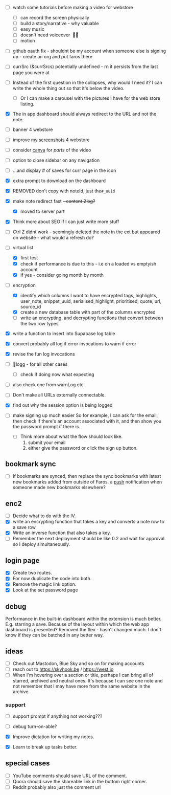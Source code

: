 - [ ] watch some tutorials before making a video for webstore
	- [ ] can record the screen physically
	- [ ] build a story/narrative - why valuable
	- [ ] easy music
	- [ ] doesn't need voiceover  🤯😱
	- [ ] motion
- [ ] github oauth fix - shouldnt be my account when someone else is signing up - create an org and put faros there
- [ ] currSrc (&currSrcs) potentially undefined - rn it persists from the last page you were at
- [ ] Instead of the first question in the collapses, why would I need it? I can write the whole thing out so that it's below the video.
	- [ ] Or I can make a carousel with the pictures I have for the web store listing.
- [x] The in app dashboard should always redirect to the URL and not the note.
- [ ] banner 4 webstore
- [ ] improve my [screenshots](https://farosapp.com/notes/ffce59d7-ce19-426d-8a4c-bcc069de99c9) 4 webstore
- [ ] consider [canva](https://farosapp.com/notes/20b65fbc-fdb4-48de-a725-a365000b8aa7) for *parts* of the video 
- [ ] option to close sidebar on any navigation
- [ ] ...and display # of saves for curr page in the icon
- [x] extra prompt to download on the dashboard
- [x] REMOVED don't copy with noteId, just the`#_uuid`
- [x] make note redirect fast ~~- content 2 bg?~~
	- [x] moved to server part
- [x] Think more about SEO if I can just write more stuff 
- [ ] Ctrl Z didnt work - seemingly deleted the note in the ext but appeared on website - what would a refresh do?

- [ ] virtual list
	- [x] first test
	- [x] check if performance is due to this - i.e on a loaded vs emptyish account
	- [x] if yes - consider going month by month
- [ ] encryption
	- [x] identify which columns I want to have encrypted
		tags, highlights, user_note, snippet_uuid, serialised_highlight, prioritised, quote, url, source_id
	- [x] create a new database table with part of the columns encrypted
	- [ ] write an  encrypting, and decrypting functions that convert between the two row types

- [x] write a function to insert into Supabase log table
- [x] convert probably all log if error invocations to warn if error
- [x] revise the fun log invocations
- [ ] 🔎logg - for all other cases
	- [ ] check if doing now what expecting
- [ ] also check one from warnLog etc
- [ ] Don't make all URLs externally connectable.
- [x] find out why the session option is being logged
- [ ] make signing up much easier
	So for example, I can ask for the email, then check if there's an account associated with it, and then show you the password prompt if there is.
	- [ ] Think more about what the flow should look like.
		1. submit your email 
		2. either give the password or click the sign up button.


## bookmark sync
- [ ] If bookmarks are synced, then replace the sync bookmarks with latest new bookmarks added from outside of Faros.
	a [push](https://dev.farosapp.com/notes/6b92d44f-cfa6-4257-a97a-34b58c2d65b6) notification when someone made new bookmarks elsewhere?
## enc2
- [ ] Decide what to do with the IV.
- [x] write an encrypting function that takes a key and converts a note row to a save row.
- [x] Write an inverse function that also takes a key.
- [ ] Remember the next deployment should be like 0.2 and wait for approval so I deploy simultaneously.

## login page
- [x] Create two routes.
- [x] For now duplicate the code into both.
- [x] Remove the magic link option.
- [x] Look at the set password page

## debug
Performance in the built-in dashboard within the extension is much better.
E.g. starring a save. 
Because of the layout within which the web app dashboard is presented?
Removed the flex - hasn't changed much.
I don't know if they can be batched in any better way.
## ideas
- [ ] Check out Mastodon, Blue Sky and so on for making accounts
- [ ] reach out to https://skyhook.be / https://west.io
- [ ] When I'm hovering over a section or title, perhaps I can bring all of starred, archived and neutral ones.
	It's because I can see one note and not remember that I may have more from the same website in the archive.
### support
- [ ] support prompt if anything not working???
- [ ] debug turn-on-able?

- [x] Improve dictation for writing my notes.
- [x] Learn to break up tasks better.


## special cases
- [ ] YouTube comments should save URL of the comment.
- [ ] Quora should save the shareable link in the bottom right corner.
- [ ] Reddit probably also just the comment url